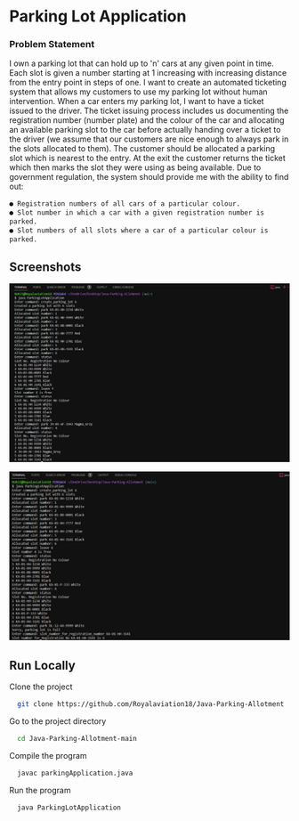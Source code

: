
# Parking Lot Application

### Problem Statement
I own a parking lot that can hold up to 'n' cars at any given point in time. Each slot is given a number starting at 1 increasing with increasing distance from the entry point in steps of one. I want to create an automated ticketing system that allows my customers to use my parking lot without human intervention. 
When a car enters my parking lot, I want to have a ticket issued to the driver. The ticket issuing process includes us documenting the registration number (number plate) and the colour of the car and allocating an available parking slot to the car before actually handing over a ticket to the driver (we assume that our customers are nice enough to always park in the slots allocated to them). The customer should be allocated a parking slot which is nearest to the entry. At the exit the customer returns the ticket which then marks the slot they were using as being available. 
Due to government regulation, the system should provide me with the ability to find out: 

    ● Registration numbers of all cars of a particular colour. 
    ● Slot number in which a car with a given registration number is parked.
    ● Slot numbers of all slots where a car of a particular colour is parked. 
    



## Screenshots

![App Screenshot](https://github.com/Royalaviation18/Java-Parking-Allotment/blob/main/appScreenShots/run.jpg)

![App Screenshot](https://github.com/Royalaviation18/Java-Parking-Allotment/blob/main/appScreenShots/run2.jpg)


## Run Locally

Clone the project

```bash
  git clone https://github.com/Royalaviation18/Java-Parking-Allotment
```

Go to the project directory

```bash
  cd Java-Parking-Allotment-main
```

Compile the program

```bash
  javac parkingApplication.java
```
Run the program

```bash
  java ParkingLotApplication
```

